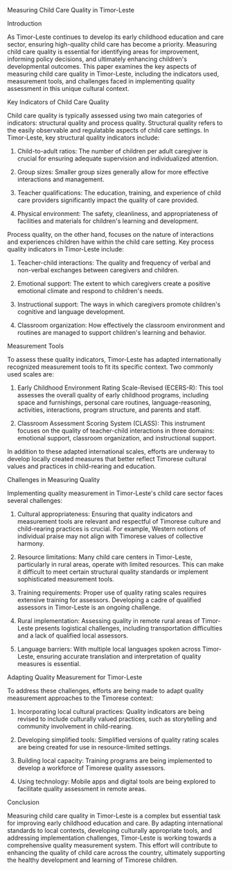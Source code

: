 Measuring Child Care Quality in Timor-Leste

Introduction

As Timor-Leste continues to develop its early childhood education and care sector, ensuring high-quality child care has become a priority. Measuring child care quality is essential for identifying areas for improvement, informing policy decisions, and ultimately enhancing children's developmental outcomes. This paper examines the key aspects of measuring child care quality in Timor-Leste, including the indicators used, measurement tools, and challenges faced in implementing quality assessment in this unique cultural context.

Key Indicators of Child Care Quality

Child care quality is typically assessed using two main categories of indicators: structural quality and process quality. Structural quality refers to the easily observable and regulatable aspects of child care settings. In Timor-Leste, key structural quality indicators include:

1. Child-to-adult ratios: The number of children per adult caregiver is crucial for ensuring adequate supervision and individualized attention.

2. Group sizes: Smaller group sizes generally allow for more effective interactions and management.

3. Teacher qualifications: The education, training, and experience of child care providers significantly impact the quality of care provided.

4. Physical environment: The safety, cleanliness, and appropriateness of facilities and materials for children's learning and development.

Process quality, on the other hand, focuses on the nature of interactions and experiences children have within the child care setting. Key process quality indicators in Timor-Leste include:

1. Teacher-child interactions: The quality and frequency of verbal and non-verbal exchanges between caregivers and children.

2. Emotional support: The extent to which caregivers create a positive emotional climate and respond to children's needs.

3. Instructional support: The ways in which caregivers promote children's cognitive and language development.

4. Classroom organization: How effectively the classroom environment and routines are managed to support children's learning and behavior.

Measurement Tools

To assess these quality indicators, Timor-Leste has adapted internationally recognized measurement tools to fit its specific context. Two commonly used scales are:

1. Early Childhood Environment Rating Scale-Revised (ECERS-R): This tool assesses the overall quality of early childhood programs, including space and furnishings, personal care routines, language-reasoning, activities, interactions, program structure, and parents and staff.

2. Classroom Assessment Scoring System (CLASS): This instrument focuses on the quality of teacher-child interactions in three domains: emotional support, classroom organization, and instructional support.

In addition to these adapted international scales, efforts are underway to develop locally created measures that better reflect Timorese cultural values and practices in child-rearing and education.

Challenges in Measuring Quality

Implementing quality measurement in Timor-Leste's child care sector faces several challenges:

1. Cultural appropriateness: Ensuring that quality indicators and measurement tools are relevant and respectful of Timorese culture and child-rearing practices is crucial. For example, Western notions of individual praise may not align with Timorese values of collective harmony.

2. Resource limitations: Many child care centers in Timor-Leste, particularly in rural areas, operate with limited resources. This can make it difficult to meet certain structural quality standards or implement sophisticated measurement tools.

3. Training requirements: Proper use of quality rating scales requires extensive training for assessors. Developing a cadre of qualified assessors in Timor-Leste is an ongoing challenge.

4. Rural implementation: Assessing quality in remote rural areas of Timor-Leste presents logistical challenges, including transportation difficulties and a lack of qualified local assessors.

5. Language barriers: With multiple local languages spoken across Timor-Leste, ensuring accurate translation and interpretation of quality measures is essential.

Adapting Quality Measurement for Timor-Leste

To address these challenges, efforts are being made to adapt quality measurement approaches to the Timorese context:

1. Incorporating local cultural practices: Quality indicators are being revised to include culturally valued practices, such as storytelling and community involvement in child-rearing.

2. Developing simplified tools: Simplified versions of quality rating scales are being created for use in resource-limited settings.

3. Building local capacity: Training programs are being implemented to develop a workforce of Timorese quality assessors.

4. Using technology: Mobile apps and digital tools are being explored to facilitate quality assessment in remote areas.

Conclusion

Measuring child care quality in Timor-Leste is a complex but essential task for improving early childhood education and care. By adapting international standards to local contexts, developing culturally appropriate tools, and addressing implementation challenges, Timor-Leste is working towards a comprehensive quality measurement system. This effort will contribute to enhancing the quality of child care across the country, ultimately supporting the healthy development and learning of Timorese children.